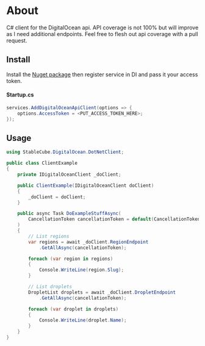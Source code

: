 # About

C# client for the DigitalOcean api. API coverage is not 100% but will improve as I need additional endpoints. Feel free to flesh out api coverage with a pull request.

## Install 

Install the [Nuget package](https://www.nuget.org/packages/StableCube.DigitalOcean.DotNetClient/) then register service in DI and pass it your access token.

#### Startup.cs
```C#
services.AddDigitalOceanApiClient(options => {
    options.AccessToken = <PUT_ACCESS_TOKEN_HERE>;
});
```

## Usage

```C#
using StableCube.DigitalOcean.DotNetClient;

public class ClientExample
{
    private IDigitalOceanClient _doClient;

    public ClientExample(IDigitalOceanClient doClient)
    {
        _doClient = doClient;
    }

    public async Task DoExampleStuffAsync(
        CancellationToken cancellationToken = default(CancellationToken)
    )
    {
        // List regions
        var regions = await _doClient.RegionEndpoint
            .GetAllAsync(cancellationToken);

        foreach (var region in regions)
        {
            Console.WriteLine(region.Slug);
        }

        // List droplets
        DropletList droplets = await _doClient.DropletEndpoint
            .GetAllAsync(cancellationToken);

        foreach (var droplet in droplets)
        {
            Console.WriteLine(droplet.Name);
        }
    }
}
```